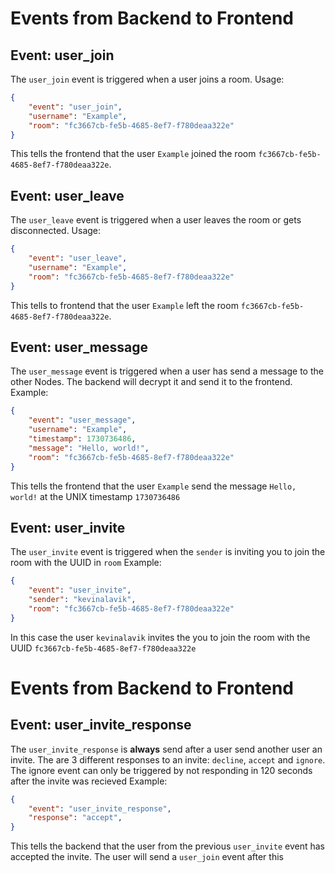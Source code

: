 # Events from Backend to Frontend

## Event: user_join
The `user_join` event is triggered when a user joins a room.
Usage: 
```json
{
    "event": "user_join",
    "username": "Example",
    "room": "fc3667cb-fe5b-4685-8ef7-f780deaa322e"
}
```
This tells the frontend that the user `Example` joined the room `fc3667cb-fe5b-4685-8ef7-f780deaa322e`.

## Event: user_leave
The `user_leave` event is triggered when a user leaves the room or gets disconnected.
Usage:
```json
{
    "event": "user_leave",
    "username": "Example",
    "room": "fc3667cb-fe5b-4685-8ef7-f780deaa322e"
}
```
This tells to frontend that the user `Example` left the room `fc3667cb-fe5b-4685-8ef7-f780deaa322e`.

## Event: user_message
The `user_message` event is triggered when a user has send a message to the other Nodes. The backend will decrypt it and send it to the frontend.
Example:
```json
{
    "event": "user_message",
    "username": "Example",
    "timestamp": 1730736486,
    "message": "Hello, world!",
    "room": "fc3667cb-fe5b-4685-8ef7-f780deaa322e"
}
```
This tells the frontend that the user `Example` send the message `Hello, world!` at the UNIX timestamp `1730736486`

## Event: user_invite
The `user_invite` event is triggered when the `sender` is inviting you to join the room with the UUID in `room`
Example:
```json
{
    "event": "user_invite",
    "sender": "kevinalavik",
    "room": "fc3667cb-fe5b-4685-8ef7-f780deaa322e"
}
```
In this case the user `kevinalavik` invites the you to join the room with the UUID `fc3667cb-fe5b-4685-8ef7-f780deaa322e`

# Events from Backend to Frontend

## Event: user_invite_response
The `user_invite_response` is **always** send after a user send another user an invite. The are 3 different responses to an invite: `decline`, `accept` and `ignore`. The ignore event can only be triggered by not responding in 120 seconds after the invite was recieved
Example: 
```json
{
    "event": "user_invite_response",
    "response": "accept",
}
```
This tells the backend that the user from the previous `user_invite` event has accepted the invite. The user will send a `user_join` event after this